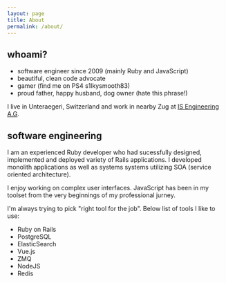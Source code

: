 ```yaml
---
layout: page
title: About
permalink: /about/
---
```


## whoami?

- software engineer since 2009 (mainly Ruby and JavaScript)
- beautiful, clean code advocate
- gamer (find me on PS4 s1lkysmooth83)
- proud father, happy husband, dog owner (hate this phrase!)

I live in Unteraegeri, Switzerland and work in nearby Zug at [IS Engineering A.G][ise].

## software engineering

I am an experienced Ruby developer who had sucessfully designed, implemented and deployed variety of Rails applications.
I developed monolith applications as well as systems systems utilizing SOA (service oriented architecture).

I enjoy working on complex user interfaces. JavaScript has been in my toolset from the very beginnings of my professional jurney.

I'm always trying to pick "right tool for the job". Below list of tools I like to use:
- Ruby on Rails
- PostgreSQL
- ElasticSearch
- Vue.js
- ZMQ
- NodeJS
- Redis


[ise]: http://isengineering.com/
[cv]: https://github.com/pasierb/cv/blob/master/cv.md

